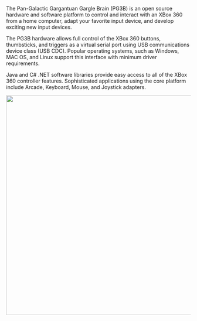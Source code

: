 The Pan-Galactic Gargantuan Gargle Brain (PG3B) is an open source hardware and software platform to control and interact with an XBox 360 from a home computer, adapt your favorite input device, and develop exciting new input devices.

The PG3B hardware allows full control of the XBox 360 buttons, thumbsticks, and triggers as a virtual serial port using USB communications device class (USB CDC). Popular operating systems, such as Windows, MAC OS, and Linux support this interface with minimum driver requirements.

Java and C# .NET software libraries provide easy access to all of the XBox 360 controller features. Sophisticated applications using the core platform include Arcade, Keyboard, Mouse, and Joystick adapters.

<img width='600' align='middle' src='http://i711.photobucket.com/albums/ww111/rjburke377/IRobot/PG3BOverview.png' />